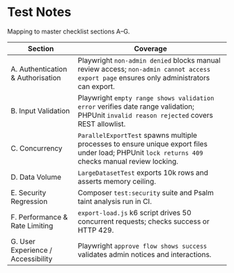 # Test Notes

Mapping to master checklist sections A–G.

| Section | Coverage |
| ------- | -------- |
| A. Authentication & Authorisation | Playwright `non-admin denied` blocks manual review access; `non-admin cannot access export page` ensures only administrators can export. |
| B. Input Validation | Playwright `empty range shows validation error` verifies date range validation; PHPUnit `invalid reason rejected` covers REST allowlist. |
| C. Concurrency | `ParallelExportTest` spawns multiple processes to ensure unique export files under load; PHPUnit `lock returns 409` checks manual review locking. |
| D. Data Volume | `LargeDatasetTest` exports 10k rows and asserts memory ceiling. |
| E. Security Regression | Composer `test:security` suite and Psalm taint analysis run in CI. |
| F. Performance & Rate Limiting | `export-load.js` k6 script drives 50 concurrent requests; checks success or HTTP 429. |
| G. User Experience / Accessibility | Playwright `approve flow shows success` validates admin notices and interactions. |



